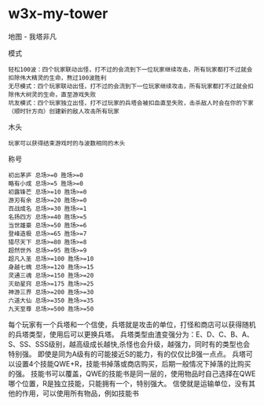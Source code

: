 # w3x-my-tower
地图 - 我塔非凡

模式
```
轻松100波：四个玩家联动出怪，打不过的会流到下一位玩家继续攻击，所有玩家都打不过就会扣除伟大精灵的生命，熬过100波胜利
无尽模式：四个玩家联动出怪，打不过的会流到下一位玩家继续攻击，所有玩家都打不过就会扣除伟大树灵的生命，直至游戏失败
坑友模式：四个玩家独立出怪，打不过玩家的兵塔会被扣血直至失败，击杀敌人时会在你的下家（顺时针方向）创建新的敌人攻击所有玩家
```

木头
```
玩家可以获得结束游戏时的与波数相同的木头
```

称号
```
初出茅庐 总场>=0 胜场>=0
略有小成 总场>=5 胜场>=0
初露锋芒 总场>=10 胜场>=0
游刃有余 总场>=20 胜场>=0
百战成名 总场>=30 胜场>=1
名扬四方 总场>=40 胜场>=5
当世雄豪 总场>=50 胜场>=6
登峰造极 总场>=65 胜场>=7
猎尽天下 总场>=80 胜场>=8
超然世外 总场>=95 胜场>=9
超凡入圣 总场>=100 胜场>=10
身越七魄 总场>=120 胜场>=15
灵通三魂 总场>=150 胜场>=20
灭劫星窍 总场>=175 胜场>=25
神游三界 总场>=200 胜场>=30
六道大仙 总场>=350 胜场>=35
九天至尊 总场>=500 胜场>=50
```

每个玩家有一个兵塔和一个信使，兵塔就是攻击的单位，打怪和商店可以获得随机的兵塔类型，使用后可以更换兵塔。
兵塔类型由渣变强分为：E、D、C、B、A、S、SS、SSS级别，越高级成长越快,杀怪也会升级，越强力，同时有的类型也会特别强。
即使是同为A级有的可能接近S的能力，有的仅仅比B强一点点。
兵塔可以设置4个技能QWE+R，技能书掉落或商店购买，后期一般情况下掉落的比购买的强。
技能书可以覆盖，QWE的技能书是同一层的，使用物品时自己选择在QWE哪个位置，R是独立技能，只能拥有一个，特别强大。
信使就是运输单位，没有其他的作用，可以使用所有物品，例如技能书

